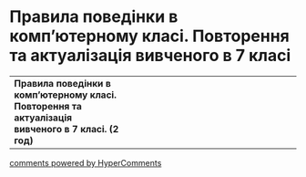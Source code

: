 <div id="hypercomments_widget" class="js-hypercomments-widget invisible"></div>

# Правила поведінки в комп’ютерному класі. Повторення та актуалізація вивченого в 7 класі

<table>
  <tr>
    <td width="40%" style="vertical-align:top !important;">
<b>Правила поведінки в комп’ютерному класі. Повторення та актуалізація вивченого в 7 класі. (2 год)</b>
</td>
    <td width="60%" style="vertical-align:top !important;">
  </td>
</table>

<div class="js-hypercomments-container">
<a href="http://hypercomments.com" class="hc-link" title="comments widget">comments powered by HyperComments</a>
</div>